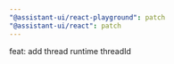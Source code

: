 ```yaml
---
"@assistant-ui/react-playground": patch
"@assistant-ui/react": patch
---
```


feat: add thread runtime threadId
